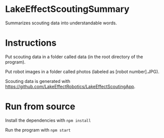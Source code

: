 # LakeEffectScoutingSummary

Summarizes scouting data into understandable words.

# Instructions

Put scouting data in a folder called data (in the root directory of the program).

Put robot images in a folder called photos (labeled as [robot number].JPG).

Scouting data is generated with https://github.com/LakeEffectRobotics/LakeEffectScoutingApp.

# Run from source

Install the dependencies with `npm install`

Run the program with `npm start`
